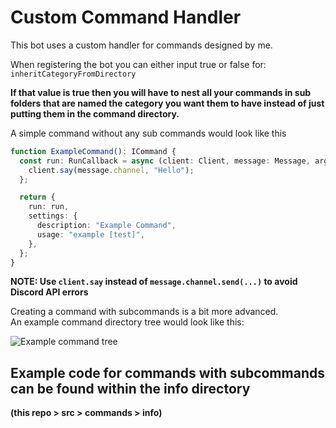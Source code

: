 # Custom Command Handler

This bot uses a custom handler for commands designed by me.

When registering the bot you can either input true or false for: `inheritCategoryFromDirectory`

**If that value is true then you will have to nest all your commands in sub folders that are named the category you want them to have instead of just putting them in the command directory.**

A simple command without any sub commands would look like this

```ts
function ExampleCommand(): ICommand {
  const run: RunCallback = async (client: Client, message: Message, args: string[]) => {
    client.say(message.channel, "Hello");
  };

  return {
    run: run,
    settings: {
      description: "Example Command",
      usage: "example [test]",
    },
  };
}
```
**NOTE: Use `client.say` instead of `message.channel.send(...)` to avoid Discord API errors**

Creating a command with subcommands is a bit more advanced.
<br>An example command directory tree would look like this:

![Example command tree](https://i.imgur.com/NEJ1R3M.png)

## **Example code for commands with subcommands can be found within the info directory**
**(this repo > src > commands > info)**